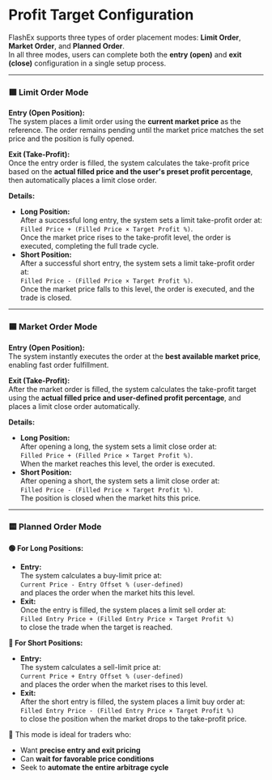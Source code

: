 # Profit Target Configuration

FlashEx supports three types of order placement modes: **Limit Order**, **Market Order**, and **Planned Order**.\
In all three modes, users can complete both the **entry (open)** and **exit (close)** configuration in a single setup process.

***

### 🟩 **Limit Order Mode**

**Entry (Open Position):**\
The system places a limit order using the **current market price** as the reference. The order remains pending until the market price matches the set price and the position is fully opened.

**Exit (Take-Profit):**\
Once the entry order is filled, the system calculates the take-profit price based on the **actual filled price and the user's preset profit percentage**, then automatically places a limit close order.

**Details:**

* **Long Position:**\
  After a successful long entry, the system sets a limit take-profit order at:\
  `Filled Price + (Filled Price × Target Profit %)`.\
  Once the market price rises to the take-profit level, the order is executed, completing the full trade cycle.
* **Short Position:**\
  After a successful short entry, the system sets a limit take-profit order at:\
  `Filled Price - (Filled Price × Target Profit %)`.\
  Once the market price falls to this level, the order is executed, and the trade is closed.

***

### 🟦 **Market Order Mode**

**Entry (Open Position):**\
The system instantly executes the order at the **best available market price**, enabling fast order fulfillment.

**Exit (Take-Profit):**\
After the market order is filled, the system calculates the take-profit target using the **actual filled price and user-defined profit percentage**, and places a limit close order automatically.

**Details:**

* **Long Position:**\
  After opening a long, the system sets a limit close order at:\
  `Filled Price + (Filled Price × Target Profit %)`.\
  When the market reaches this level, the order is executed.
* **Short Position:**\
  After opening a short, the system sets a limit close order at:\
  `Filled Price - (Filled Price × Target Profit %)`.\
  The position is closed when the market hits this price.

***

### 🟨 **Planned Order Mode**

**🟢 For Long Positions:**

* **Entry:**\
  The system calculates a buy-limit price at:\
  `Current Price - Entry Offset % (user-defined)`\
  and places the order when the market hits this level.
* **Exit:**\
  Once the entry is filled, the system places a limit sell order at:\
  `Filled Entry Price + (Filled Entry Price × Target Profit %)`\
  to close the trade when the target is reached.

**🔴 For Short Positions:**

* **Entry:**\
  The system calculates a sell-limit price at:\
  `Current Price + Entry Offset % (user-defined)`\
  and places the order when the market rises to this level.
* **Exit:**\
  After the short entry is filled, the system places a limit buy order at:\
  `Filled Entry Price - (Filled Entry Price × Target Profit %)`\
  to close the position when the market drops to the take-profit price.

📌 This mode is ideal for traders who:

* Want **precise entry and exit pricing**
* Can **wait for favorable price conditions**
* Seek to **automate the entire arbitrage cycle**
